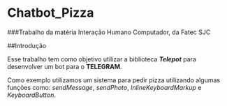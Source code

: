 # Chatbot_Pizza
###Trabalho da matéria Interação Humano Computador, da Fatec SJC

##Introdução

Esse trabalho tem como objetivo utilizar a biblioteca **_Telepot_** para desenvolver um bot para o **TELEGRAM**.

Como exemplo utilizamos um sistema para pedir pizza utilizando algumas funções como: _sendMessage_, _sendPhoto_, _InlineKeyboardMarkup_ e _KeyboardButton_. 
